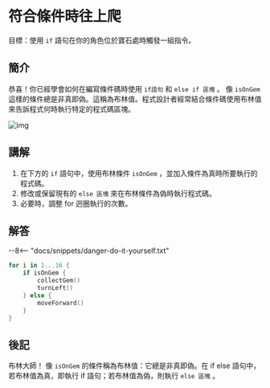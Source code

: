 # 符合條件時往上爬

目標：使用 `if` 語句在你的角色位於寶石處時觸發一組指令。

## 簡介

恭喜！你已經學會如何在編寫條件碼時使用 `if語句` 和 `else if 區塊` 。
像 `isOnGem` 這樣的條件總是非真即偽。這稱為布林值。程式設計者經常結合條件碼使用布林值來告訴程式何時執行特定的程式碼區塊。

![img](https://imagedelivery.net/cdkaXPuFls5qlrh3GM4hfA/66f4a768-1da5-4fd2-e551-d0c210c15100/public)

## 講解

1. 在下方的 `if` 語句中，使用布林條件 `isOnGem` ，並加入條件為真時所要執行的程式碼。
2. 修改或保留現有的 `else 區塊` 來在布林條件為偽時執行程式碼。
3. 必要時，調整 for 迥圈執行的次數。

## 解答

--8<-- "docs/snippets/danger-do-it-yourself.txt"

```swift linenums="1"
for i in 1...16 {
    if isOnGem {
        collectGem()
        turnLeft()
    } else {
        moveForward()
    }
}
```

## 後記

布林大師！
像 `isOnGem` 的條件稱為布林值：它總是非真即偽。在 if else 語句中，若布林值為真，即執行 if 語句；若布林值為偽，則執行 `else 區塊` 。
